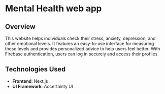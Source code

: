 # Mental Health web app

## Overview

This website helps individuals check their stress, anxiety, depression, and other emotional levels. It features an easy-to-use interface for measuring these levels and provides personalized advice to help users feel better. With Firebase authentication, users can log in securely and access their profiles.

## Technologies Used

- **Frontend**: Next.js
- **UI Framework**: Accertainty UI


